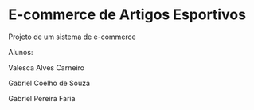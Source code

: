 # E-commerce de Artigos Esportivos
Projeto de um sistema de e-commerce

Alunos: 

Valesca Alves Carneiro

Gabriel Coelho de Souza

Gabriel Pereira Faria
 
